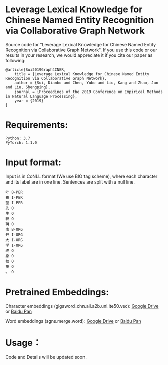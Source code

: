 # Leverage Lexical Knowledge for Chinese Named Entity Recognition via Collaborative Graph Network

Source code for "Leverage Lexical Knowledge for Chinese Named Entity Recognition via Collaborative Graph Network". If you use this code or our results in your research, we would appreciate it if you cite our paper as following:


```
@article{Sui2019Graph4CNER,
    title = {Leverage Lexical Knowledge for Chinese Named Entity Recognition via Collaborative Graph Network},
    author = {Sui, Dianbo and Chen, Yubo and Liu, Kang and Zhao, Jun and Liu, Shengping},
    journal = {Proceedings of the 2019 Conference on Empirical Methods in Natural Language Processing},
    year = {2019}
}
```
Requirements:
======
	Python: 3.7   
	PyTorch: 1.1.0 

Input format:
======
Input is in CoNLL format (We use BIO tag scheme), where each character and its label are in one line. Sentences are split with a null line.

	叶 B-PER
	嘉 I-PER
	莹 I-PER
	先 O
	生 O
	获 O
	聘 O
	南 B-ORG
	开 I-ORG
	大 I-ORG
	学 I-ORG
	终 O
	身 O
	校 O
	董 O
	。 O

Pretrained Embeddings:
====
Character embeddings (gigaword_chn.all.a2b.uni.ite50.vec): [Google Drive](https://drive.google.com/file/d/1_Zlf0OAZKVdydk7loUpkzD2KPEotUE8u/view?usp=sharing) or [Baidu Pan](https://pan.baidu.com/s/1pLO6T9D)

Word embeddings (sgns.merge.word): [Google Drive](https://drive.google.com/file/d/1Zh9ZCEu8_eSQ-qkYVQufQDNKPC4mtEKR/view) or
[Baidu Pan](https://pan.baidu.com/s/1luy-GlTdqqvJ3j-A4FcIOw)

Usage：
====
Code and Details will be updated soon.




